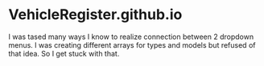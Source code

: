 # VehicleRegister.github.io
I was tased many ways I know to realize connection between 2 dropdown menus. I was creating different arrays for types and models but refused of that idea. 
So I get stuck with that. 
